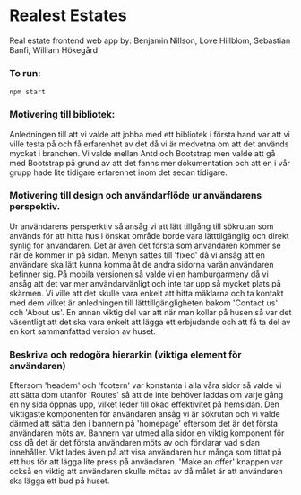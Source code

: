 # Realest Estates
Real estate frontend web app by:
Benjamin Nillson, Love Hillblom, Sebastian Banfi, William Hökegård

### To run:
`npm start`

### Motivering till bibliotek:
Anledningen till att vi valde att jobba med ett bibliotek i första hand var att vi ville testa på och få erfarenhet
av det då vi är medvetna om att det används mycket i branchen. Vi valde mellan Antd och Bootstrap men valde att gå
med Bootstrap på grund av att det fanns mer dokumentation och att en i vår grupp hade lite tidigare erfarenhet inom
det sedan tidigare. 

### Motivering till design och användarflöde ur användarens perspektiv.
Ur användarens persperktiv så ansåg vi att lätt tillgång till sökrutan som används för att hitta hus i önskat område
borde vara lätttilgänglig och direkt synlig för användaren. Det är även det första som användaren kommer se när de
kommer in på sidan. Menyn sattes till 'fixed' då vi ansåg att en användare ska lätt kunna komma åt de andra sidorna
varän användaren befinner sig. På mobila versionen så valde vi en hamburgarmeny då vi ansåg att det var mer användarvänligt
och inte tar upp så mycket plats på skärmen.
Vi ville att det skulle vara enkelt att hitta mäklarna och ta kontakt med dem vilket är anledningen till lätttillgängligheten
bakom 'Contact us' och 'About us'.
En annan viktig del var att när man kollar på husen så var det väsentligt att det ska vara enkelt att lägga ett erbjudande
och att få ta del av en kort sammanfattad version av huset.


### Beskriva och redogöra hierarkin (viktiga element för användaren)
Eftersom 'headern' och 'footern' var konstanta i alla våra sidor så valde vi att sätta dom utanför 'Routes' så att de inte behöver
laddas om varje gång en ny sida öppnas upp, vilket leder till ökad effektivitet på hemsidan.
Den viktigaste komponenten för användaren ansåg vi är sökrutan och vi valde därmed att sätta den i bannern på 'homepage' eftersom
det är det första användaren möts av. Bannern var utmed alla sidor en viktig komponent för oss då det är det första användaren
möts av och förklarar vad sidan innehåller.
Vikt lades även på att visa användaren hur många som tittat på ett hus för att lägga lite press på användaren. 'Make an offer'
knappen var också en viktig att användaren skulle mötas av då målet är att användaren ska lägga ett bud på huset.
